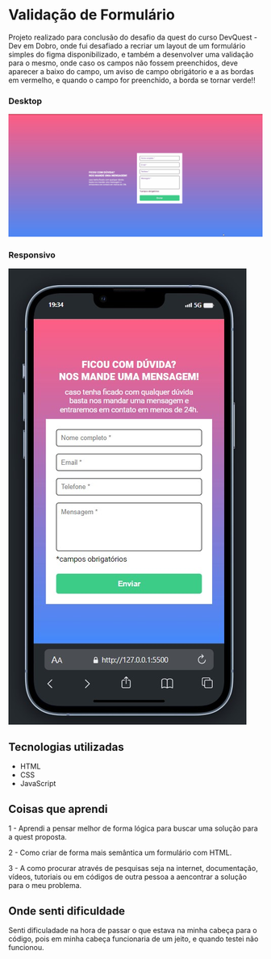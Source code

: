 # Validação de Formulário

Projeto realizado para conclusão do desafio da quest do curso DevQuest - Dev em Dobro, onde fui desafiado a recriar um layout de um formulário simples do figma disponibilizado, e também a desenvolver uma validação para o mesmo, onde caso os campos não fossem preenchidos, deve aparecer a baixo do campo, um aviso de campo obrigátorio e a as bordas em vermelho, e quando o campo for preenchido, a borda se tornar verde!!

### Desktop
<img src="src/images/validacao-formulario.gif" alt="gif da tela inicial desktop do projeto">

### Responsivo
<img src="src/images/validacao-formulario-responsivo.jpg" alt="gif da tela inicial mobile do projeto">

## Tecnologias utilizadas
- HTML
- CSS
- JavaScript

## Coisas que aprendi
1 - Aprendi a pensar melhor de forma lógica para buscar uma solução para a quest proposta.

2 - Como criar de forma mais semântica um formulário com HTML.

3 - A como procurar através de pesquisas seja na internet, documentação, vídeos, tutoriais ou em códigos de outra pessoa a aencontrar a solução para o meu problema.

## Onde senti dificuldade
Senti dificuladade na hora de passar o que estava na minha cabeça para o código, pois em minha cabeça funcionaria de um jeito, e quando testei não funcionou.
